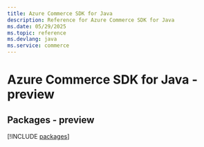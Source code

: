 ```yaml
---
title: Azure Commerce SDK for Java
description: Reference for Azure Commerce SDK for Java
ms.date: 05/29/2025
ms.topic: reference
ms.devlang: java
ms.service: commerce
---
```

# Azure Commerce SDK for Java - preview
## Packages - preview
[!INCLUDE [packages](commerce-index.md)]